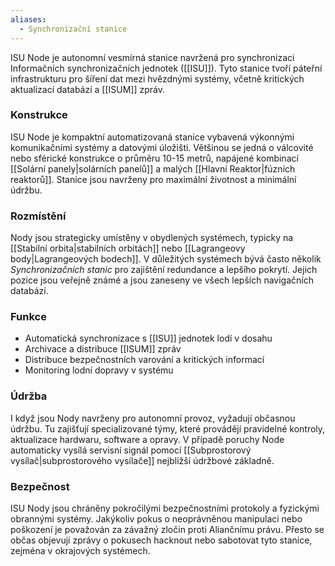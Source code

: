 ```yaml
---
aliases:
  - Synchronizační stanice
---
```

ISU Node je autonomní vesmírná stanice navržená pro synchronizaci Informačních synchronizačních jednotek ([[ISU]]). Tyto stanice tvoří páteřní infrastrukturu pro šíření dat mezi hvězdnými systémy, včetně kritických aktualizací databází a [[ISUM]] zpráv.

### Konstrukce
ISU Node je kompaktní automatizovaná stanice vybavená výkonnými komunikačními systémy a datovými úložišti. Většinou se jedná o válcovité nebo sférické konstrukce o průměru 10-15 metrů, napájené kombinací [[Solární panely|solárních panelů]] a malých [[Hlavní Reaktor|fúzních reaktorů]]. Stanice jsou navrženy pro maximální životnost a minimální údržbu.

### Rozmístění
Nody jsou strategicky umístěny v obydlených systémech, typicky na [[Stabilní orbita|stabilních orbitách]] nebo [[Lagrangeovy body|Lagrangeových bodech]]. V důležitých systémech bývá často několik *Synchronizačních stanic* pro zajištění redundance a lepšího pokrytí. Jejich pozice jsou veřejně známé a jsou zaneseny ve všech lepších navigačních databází.

### Funkce
- Automatická synchronizace s [[ISU]] jednotek lodí v dosahu
- Archivace a distribuce [[ISUM]] zpráv
- Distribuce bezpečnostních varování a kritických informací
- Monitoring lodní dopravy v systému

### Údržba
I když jsou Nody navrženy pro autonomní provoz, vyžadují občasnou údržbu. Tu zajišťují specializované týmy, které provádějí pravidelné kontroly, aktualizace hardwaru, software a opravy. V případě poruchy Node automaticky vysílá servisní signál pomocí [[Subprostorový vysílač|subprostorového vysílače]] nejbližší údržbové základně.

### Bezpečnost

ISU Nody jsou chráněny pokročilými bezpečnostními protokoly a fyzickými obrannými systémy. Jakýkoliv pokus o neoprávněnou manipulaci nebo poškození je považován za závažný zločin proti Aliančnímu právu. Přesto se občas objevují zprávy o pokusech hacknout nebo sabotovat tyto stanice, zejména v okrajových systémech.